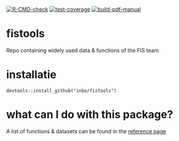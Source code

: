 <!-- badges: start -->

[![R-CMD-check](https://github.com/inbo/fistools/actions/workflows/R-CMD-check.yaml/badge.svg)](https://github.com/inbo/fistools/actions/workflows/R-CMD-check.yaml) [![test-coverage](https://github.com/inbo/fistools/actions/workflows/test-coverage.yaml/badge.svg)](https://github.com/inbo/fistools/actions/workflows/test-coverage.yaml) [![build-pdf-manual](https://github.com/inbo/fistools/actions/workflows/build_pdf_manual.yaml/badge.svg)](https://github.com/inbo/fistools/actions/workflows/build_pdf_manual.yaml)

<!-- badges: end -->

# fistools

Repo containing widely used data & functions of the FIS team

# installatie

```         
devtools::install_github("inbo/fistools")
```

# what can I do with this package?

A list of functions & datasets can be found in the [reference page](https://inbo.github.io/fistools/reference/index.html)
